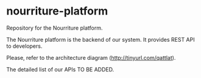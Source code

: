 nourriture-platform
===================

Repository for the Nourriture platform.

The Nourriture platform is the backend of our system. It provides REST API to developers.

Please, refer to the architecture diagram
(http://tinyurl.com/qattlat).

The detailed list of our APIs TO BE ADDED.